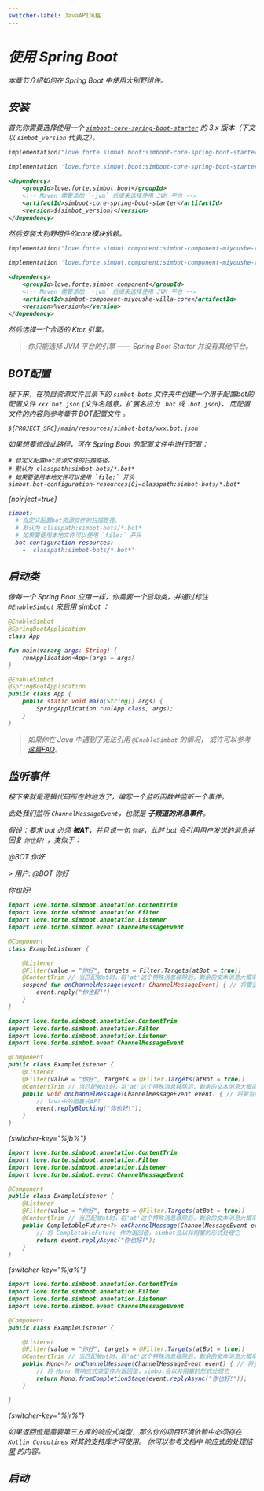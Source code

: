 ```yaml
---
switcher-label: JavaAPI风格
---
```


<!--suppress XmlDeprecatedElement -->
<var name="jb" value="阻塞"/>
<var name="ja" value="异步"/>
<var name="jr" value="Reactor"/>

# 使用 Spring Boot

<tldr>
本章节介绍如何在 Spring Boot 中使用大别野组件。
</tldr>

## 安装

首先你需要选择使用一个 [`simboot-core-spring-boot-starter`](https://central.sonatype.com/artifact/love.forte.simbot.boot/simboot-core-spring-boot-starter/versions) 
的 3.x 版本（下文以 `simbot_version` 代表之）。

<tabs group="Build">
<tab title="Gradle Kotlin DSL" group-key="kts">

```kotlin
implementation("love.forte.simbot.boot:simboot-core-spring-boot-starter:$simbot_version")
```

</tab>
<tab title="Gradle Groovy" group-key="groovy">

```groovy
implementation 'love.forte.simbot.boot:simboot-core-spring-boot-starter:$simbot_version'
```

</tab>
<tab title="Maven" group-key="maven">

```xml
<dependency>
    <groupId>love.forte.simbot.boot</groupId>
    <!-- Maven 需要添加 `-jvm` 后缀来选择使用 JVM 平台 -->
    <artifactId>simboot-core-spring-boot-starter</artifactId>
    <version>${simbot_version}</version>
</dependency>
```

</tab>
</tabs>

然后安装大别野组件的core模块依赖。

<tabs group="Build">
<tab title="Gradle Kotlin DSL" group-key="kts">

```kotlin
implementation("love.forte.simbot.component:simbot-component-miyoushe-villa-core:%version%")
```

</tab>
<tab title="Gradle Groovy" group-key="groovy">

```groovy
implementation 'love.forte.simbot.component:simbot-component-miyoushe-villa-core:%version%'
```

</tab>
<tab title="Maven" group-key="maven">

```xml
<dependency>
    <groupId>love.forte.simbot.component</groupId>
    <!-- Maven 需要添加 `-jvm` 后缀来选择使用 JVM 平台 -->
    <artifactId>simbot-component-miyoushe-villa-core</artifactId>
    <version>%version%</version>
</dependency>
```

</tab>
</tabs>

然后选择一个合适的 Ktor 引擎。

> 你只能选择 JVM 平台的引擎 —— Spring Boot Starter 并没有其他平台。

<include from="snippets.md" element-id="engine-choose" />

## BOT配置

接下来，在项目资源文件目录下的 `simbot-bots` 文件夹中创建一个用于配置bot的配置文件 `xxx.bot.json` 
(文件名随意，扩展名应为 `.bot` 或 `.bot.json`)，
而配置文件的内容则参考章节 [BOT配置文件](bot-config.md) 。

```
${PROJECT_SRC}/main/resources/simbot-bots/xxx.bot.json
```

<tip>
如果想要修改此路径，可在 Spring Boot 的配置文件中进行配置：

<tabs>
<tab title="properties">

```
# 自定义配置bot资源文件的扫描路径。
# 默认为 classpath:simbot-bots/*.bot*
# 如果要使用本地文件可以使用 `file:` 开头
simbot.bot-configuration-resources[0]=classpath:simbot-bots/*.bot*
```
{noinject=true}

</tab>
<tab title="Second tab">

```yaml
simbot:
  # 自定义配置bot资源文件的扫描路径。
  # 默认为 classpath:simbot-bots/*.bot*
  # 如果要使用本地文件可以使用 `file:` 开头
  bot-configuration-resources:
    - 'classpath:simbot-bots/*.bot*'
```

</tab>
</tabs>

</tip>

## 启动类

像每一个 Spring Boot 应用一样，你需要一个启动类，并通过标注 `@EnableSimbot` 来启用 simbot ：

<tabs group="Code">
<tab title="Kotlin" group-key="Kotlin">

```kotlin
@EnableSimbot
@SpringBootApplication
class App

fun main(vararg args: String) {
    runApplication<App>(args = args)
}
```

</tab>
<tab title="Java" group-key="Java">

```java
@EnableSimbot
@SpringBootApplication
public class App {
    public static void main(String[] args) {
        SpringApplication.run(App.class, args);
    }
}
```

> 如果你在 Java 中遇到了无法引用 `@EnableSimbot` 的情况，
> 或许可以参考 [这篇FAQ](https://simbot.forte.love/faq/包引用异常)。

</tab>
</tabs>

## 监听事件

接下来就是逻辑代码所在的地方了，编写一个监听函数并监听一个事件。

此处我们监听 `ChannelMessageEvent`，也就是 **子频道的消息事件**。

假设：要求 bot 必须 **被AT**，并且说一句 `你好`，此时 bot 会引用用户发送的消息并回复 `你也好!` ，类似于：

<deflist>
<def title="用户：">@BOT 你好</def>
<def title="BOT：">

_\> 用户: @BOT 你好_

你也好!

</def>
</deflist>

<tabs>
<tab title="Kotlin">

```kotlin
import love.forte.simboot.annotation.ContentTrim
import love.forte.simboot.annotation.Filter
import love.forte.simboot.annotation.Listener
import love.forte.simbot.event.ChannelMessageEvent

@Component
class ExampleListener {

    @Listener
    @Filter(value = "你好", targets = Filter.Targets(atBot = true))
    @ContentTrim // 当匹配被at时，将'at'这个特殊消息移除后，剩余的文本消息大概率存在前后空格，通过此注解在匹配的时候忽略前后空格
    suspend fun onChannelMessage(event: ChannelMessageEvent) { // 将要监听的事件类型放在参数里，即代表监听此类型的消息
        event.reply("你也好!")
    }
}
```

</tab>
<tab title="Java">

```java
import love.forte.simboot.annotation.ContentTrim
import love.forte.simboot.annotation.Filter
import love.forte.simboot.annotation.Listener
import love.forte.simbot.event.ChannelMessageEvent

@Component
public class ExampleListener {
    @Listener
    @Filter(value = "你好", targets = @Filter.Targets(atBot = true))
    @ContentTrim // 当匹配被at时，将'at'这个特殊消息移除后，剩余的文本消息大概率存在前后空格，通过此注解在匹配的时候忽略前后空格
    public void onChannelMessage(ChannelMessageEvent event) { // 将要监听的事件类型放在参数里，即代表监听此类型的消息
        // Java中的阻塞式API
        event.replyBlocking("你也好!");
    }
}
```
{switcher-key="%jb%"}

```java
import love.forte.simboot.annotation.ContentTrim
import love.forte.simboot.annotation.Filter
import love.forte.simboot.annotation.Listener
import love.forte.simbot.event.ChannelMessageEvent

@Component
public class ExampleListener {
    @Listener
    @Filter(value = "你好", targets = @Filter.Targets(atBot = true))
    @ContentTrim // 当匹配被at时，将'at'这个特殊消息移除后，剩余的文本消息大概率存在前后空格，通过此注解在匹配的时候忽略前后空格
    public CompletableFuture<?> onChannelMessage(ChannelMessageEvent event) { // 将要监听的事件类型放在参数里，即代表监听此类型的消息
        // 将 CompletableFuture 作为返回值，simbot会以非阻塞的形式处理它
        return event.replyAsync("你也好!");
    }
}
```
{switcher-key="%ja%"}

```java
import love.forte.simboot.annotation.ContentTrim
import love.forte.simboot.annotation.Filter
import love.forte.simboot.annotation.Listener
import love.forte.simbot.event.ChannelMessageEvent

@Component
public class ExampleListener {

    @Listener
    @Filter(value = "你好", targets = @Filter.Targets(atBot = true))
    @ContentTrim // 当匹配被at时，将'at'这个特殊消息移除后，剩余的文本消息大概率存在前后空格，通过此注解在匹配的时候忽略前后空格
    public Mono<?> onChannelMessage(ChannelMessageEvent event) { // 将要监听的事件类型放在参数里，即代表监听此类型的消息
        // 将 Mono 等响应式类型作为返回值，simbot会以非阻塞的形式处理它
        return Mono.fromCompletionStage(event.replyAsync("你也好!"));
    }

}
```
{switcher-key="%jr%"}

<note switcher-key="%jr%">

如果返回值是需要第三方库的响应式类型，那么你的项目环境依赖中必须存在 `Kotlin Coroutines` 对其的支持库才可使用。
你可以参考文档中 [响应式的处理结果](https://simbot.forte.love/docs/basic/event-listener#可响应式的处理结果) 的内容。

</note>

</tab>
</tabs>

## 启动

